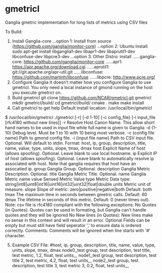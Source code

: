 # gmetricl
Ganglia gmetric implementation for long lists of metrics using CSV files


To Build:
1. Install Ganglia-core
...option 1: Install from source (https://github.com/ganglia/monitor-core)
...option 2: Ubuntu Install:  sudo apt-get install libganglia1-dev libapr1-dev libaprutil1-dev libconfuse-dev libpcre3-dev
...option 3: Other Distro: install 
......ganglia-core: https://github.com/ganglia/monitor-core
......apr1: https://apr.apache.org/download.cgi
......aprutil1: git://git.apache.org/apr-util.git
......libconfuse: https://github.com/martinh/libconfuse
......libpcre: http://www.pcre.org/
2. Configure Ganglia
  It doesn't matter how you configure Ganglia to use gmetricl. You only need a local instance of gmond running on the host you execute gmetricl on.
3. Build gmetricl
  git clone https://github.com/NCAR/gmetricl.git gmetricl
  mkdir gmetricl/build/
  cd gmetricl/build/
  cmake .
  make
  make install
4. Call gmetricl to get help
  Default install location: /usr/local/bin/gmetricl

  $ /usr/local/bin/gmetricl
  ./gmetricl [-r] [-d 1-10] {-c config_file} [-i input_file [rfc4180 without new lines]]
  -r                              Resolve Host Canon Name. This allow short hand names to be used in input file while full name is given to Ganglia
  -d {1-10}                       Debug level. Must be 1 to 10 with 10 being most verbose.
  -c {config file name}           Path to gmond config file.
  -i {input file name}            Path to CSV input file. Optional. Will default to stdin. Format:
                  host, ip, group, description, title, name, value, type, units, slope, tmax, dmax
                          host            Explicit Name of host (allows spoofing). Optional. Leave blank to use local hostname.
                          ip              Explicit IP of host (allows spoofing). Optional. Leave blank to automatically resolve ip associated with host. Note that ganglia requires that host have an assocatied ip.
                          group           Ganglia Group. Optional.
                          description             Ganglia Metric Description. Optional.
                          title           Ganglia Metric Title. Optional.
                          name            Ganglia Metric name
                          value           Sensed Metric Value
                          type            Metric Data type: string|int8|uint8|int16|uint16|int32|uint32|float|double
                          units           Metric unit of measure.
                          slope           Slope of metric: zero|positive|negative|both Default: both
                          tmax            The maximum time in seconds between gmetric calls. Default: 60
                          dmax            The lifetime in seconds of this metric. Default: 0 (never times out).
                  Note: csv file is rfc4180 compliant with the following exceptions:
                          No Quotes (in Quotes): Quotes can be used in formating, but Ganglia can't handle quotes and they will be ignored
                          No New lines (in Quotes): New lines make no sense in this context and will result in an error.
                          Optional Fields can be empty but must still have field seperator ',' to ensure data is ordered correctly.
                          Comments: Comments will be ignored when line starts with '#' character.

5. Example CSV File:
	#host, ip, group, description, title, name, value, type, units, slope, tmax, dmax
	node0,,test group, test description, test title, test metric, 1.2, float, test units,,,
	node1,,test group, test description, test title 2, test metric, 4.2, float, test units,,,
	node2,,test group, test description, test title 3, test metric 3, 0.2, float, test units,,,


